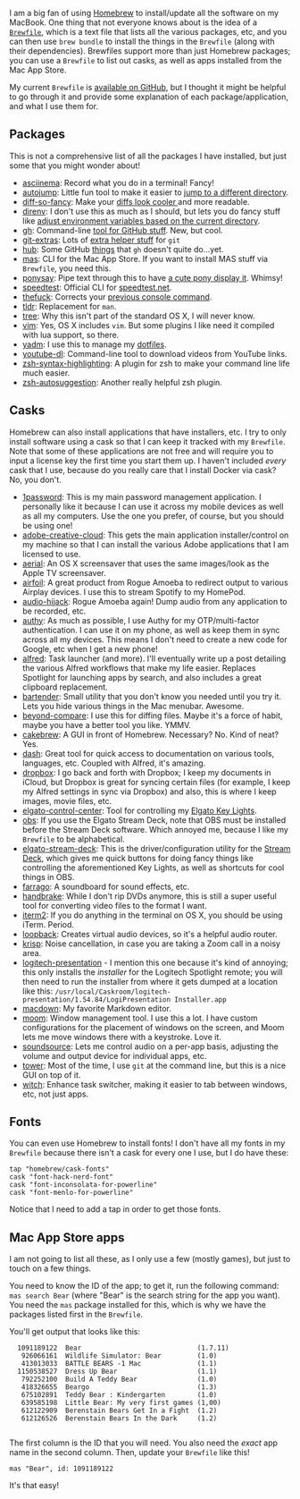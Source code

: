 I am a big fan of using [Homebrew](https://brew.sh) to install/update all the software on my MacBook. One thing that not everyone knows about is the idea of a [`Brewfile`](https://github.com/Homebrew/homebrew-bundle), which is a text file that lists all the various packages, etc, and you can then use `brew bundle` to install the things in the `Brewfile` (along with their dependencies). Brewfiles support more than just Homebrew packages; you can use a `Brewfile` to list out casks, as well as apps installed from the Mac App Store.

My current `Brewfile` is [available on GitHub](https://github.com/mattstratton/matty-dotfiles/blob/master/Brewfile), but I thought it might be helpful to go through it and provide some explanation of each package/application, and what I use them for.

## Packages

This is not a comprehensive list of all the packages I have installed, but just some that you might wonder about!

- [asciinema](https://formulae.brew.sh/formula/asciinema): Record what you do in a terminal! Fancy!
- [autojump](https://formulae.brew.sh/formula/autojump): Little fun tool to make it easier to [jump to a different directory](https://github.com/wting/autojump).
- [diff-so-fancy](https://formulae.brew.sh/formula/diff-so-fancy): Make your [diffs look cooler ](https://github.com/so-fancy/diff-so-fancy)and more readable.
- [direnv](https://formulae.brew.sh/formula/direnv): I don't use this as much as I should, but lets you do fancy stuff like [adjust environment variables based on the current directory](https://direnv.net/).
- [gh](https://formulae.brew.sh/formula/gh): Command-line [tool for GitHub stuff](https://github.com/cli/cli). New, but cool.
- [git-extras](https://formulae.brew.sh/formula/git-extras): Lots of [extra helper stuff](https://github.com/tj/git-extras/blob/master/Commands.md) for `git`
- [hub](https://formulae.brew.sh/formula/hub): Some GitHub [things](https://github.com/github/hub) that `gh` doesn't quite do...yet.
- [mas](https://formulae.brew.sh/formula/mas): CLI for the Mac App Store. If you want to install MAS stuff via `Brewfile`, you need this.
- [ponysay](https://formulae.brew.sh/formula/ponysay): Pipe text through this to have [a cute pony display it](https://github.com/erkin/ponysay). Whimsy!
- [speedtest](https://formulae.brew.sh/formula/speedtest): Official CLI for [speedtest.net](https://speedtest.net). 
- [thefuck](https://formulae.brew.sh/formula/thefuck): Corrects your [previous console command](https://github.com/nvbn/thefuck).
- [tldr](https://formulae.brew.sh/formula/tldr): Replacement for `man`.
- [tree](https://formulae.brew.sh/formula/tree): Why this isn't part of the standard OS X, I will never know.
- [vim](https://formulae.brew.sh/formula/vim): Yes, OS X includes `vim`. But some plugins I like need it compiled with lua support, so there.
- [yadm](https://formulae.brew.sh/formula/yadm): I use this to manage my [dotfiles](https://github.com/mattstratton/matty-dotfiles).
- [youtube-dl](https://formulae.brew.sh/formula/youtube-dl): Command-line tool to download videos from YouTube links.
- [zsh-syntax-highlighting](https://formulae.brew.sh/formula/zsh-syntax-highlighting): A plugin for zsh to make your command line life much easier. 
- [zsh-autosuggestion](https://formulae.brew.sh/formula/zsh-autosuggestion): Another really helpful zsh plugin.

## Casks

Homebrew can also install applications that have installers, etc. I try to only install software using a cask so that I can keep it tracked with my `Brewfile`. Note that some of these applications are not free and will require you to input a license key the first time you start them up. I haven't included *every* cask that I use, because do you really care that I install Docker via cask? No, you don't.

- [1password](https://formulae.brew.sh/cask/1password): This is my main password management application. I personally like it because I can use it across my mobile devices as well as all my computers. Use the one you prefer, of course, but you should be using one!
- [adobe-creative-cloud](https://formulae.brew.sh/cask/adobe-creative-cloud): This gets the main application installer/control on my machine so that I can install the various Adobe applications that I am licensed to use. 
- [aerial](https://formulae.brew.sh/cask/aerial): An OS X screensaver that uses the same images/look as the Apple TV screensaver. 
- [airfoil](https://formulae.brew.sh/cask/airfoil): A great product from Rogue Amoeba to redirect output to various Airplay devices. I use this to stream Spotify to my HomePod.
- [audio-hijack](https://formulae.brew.sh/cask/audio-hijack): Rogue Amoeba again! Dump audio from any application to be recorded, etc.
- [authy](https://formulae.brew.sh/cask/authy): As much as possible, I use Authy for my OTP/multi-factor authentication. I can use it on my phone, as well as keep them in sync across all my devices. This means I don't need to create a new code for Google, etc when I get a new phone!
- [alfred](https://formulae.brew.sh/cask/alfred): Task launcher (and more). I'll eventually write up a post detailing the various Alfred workflows that make my life easier. Replaces Spotlight for launching apps by search, and also includes a great clipboard replacement.
- [bartender](https://formulae.brew.sh/cask/bartender): Small utility that you don't know you needed until you try it. Lets you hide various things in the Mac menubar. Awesome.
- [beyond-compare](https://formulae.brew.sh/cask/beyond-compare): I use this for diffing files. Maybe it's a force of habit, maybe you have a better tool you like. YMMV.
- [cakebrew](https://formulae.brew.sh/cask/cakebrew): A GUI in front of Homebrew. Necessary? No. Kind of neat? Yes.
- [dash](https://formulae.brew.sh/cask/dash): Great tool for quick access to documentation on various tools, languages, etc. Coupled with Alfred, it's amazing.
- [dropbox](https://formulae.brew.sh/cask/dropbox): I go back and forth with Dropbox; I keep my documents in iCloud, but Dropbox is great for syncing certain files (for example, I keep my Alfred settings in sync via Dropbox) and also, this is where I keep images, movie files, etc.
- [elgato-control-center](https://formulae.brew.sh/cask/elgato-control-center): Tool for controlling my [Elgato Key Lights](https://www.amazon.com/Elgato-Key-Light-Professional-App-Enabled/dp/B07L755X9G/).
- [obs](https://formulae.brew.sh/cask/obs): If you use the Elgato Stream Deck, note that OBS must be installed before the Stream Deck software. Which annoyed me, because I like my `Brewfile` to be alphabetical.
- [elgato-stream-deck](https://formulae.brew.sh/cask/elgato-stream-deck): This is the driver/configuration utility for the [Stream Deck](https://www.amazon.com/Elgato-Stream-Deck-XL-customizable/dp/B07RL8H55Z), which gives me quick buttons for doing fancy things like controlling the aforementioned Key Lights, as well as shortcuts for cool things in OBS.
- [farrago](https://formulae.brew.sh/cask/farrago): A soundboard for sound effects, etc. 
- [handbrake](https://formulae.brew.sh/cask/handbrake): While I don't rip DVDs anymore, this is still a super useful tool for converting video files to the format I want.
- [iterm2](https://formulae.brew.sh/cask/iterm2): If you do anything in the terminal on OS X, you should be using iTerm. Period.
- [loopback](https://formulae.brew.sh/cask/loopback): Creates virtual audio devices, so it's a helpful audio router.
- [krisp](https://formulae.brew.sh/cask/krisp): Noise cancellation, in case you are taking a Zoom call in a noisy area.
- [logitech-presentation](https://formulae.brew.sh/cask/logitech-presentation) - I mention this one because it's kind of annoying; this only installs the *installer* for the Logitech Spotlight remote; you will then need to run the installer from where it gets dumped at a location like this: `/usr/local/Caskroom/logitech-presentation/1.54.84/LogiPresentation Installer.app`
- [macdown](https://formulae.brew.sh/cask/macdown): My favorite Markdown editor.
- [moom](https://formulae.brew.sh/cask/moom): Window management tool. I use this a lot. I have custom configurations for the placement of windows on the screen, and Moom lets me move windows there with a keystroke. Love it.
- [soundsource](https://formulae.brew.sh/cask/soundsource): Lets me control audio on a per-app basis, adjusting the volume and output device for individual apps, etc.
- [tower](https://formulae.brew.sh/cask/tower): Most of the time, I use `git` at the command line, but this is a nice GUI on top of it.
- [witch](https://formulae.brew.sh/cask/witch): Enhance task switcher, making it easier to tab between windows, etc, not just apps.

## Fonts

You can even use Homebrew to install fonts! I don't have all my fonts in my `Brewfile` because there isn't a cask for every one I use, but I do have these:

```
tap "homebrew/cask-fonts"
cask "font-hack-nerd-font"
cask "font-inconsolata-for-powerline"
cask "font-menlo-for-powerline"
```

Notice that I need to add a tap in order to get those fonts.

## Mac App Store apps

I am not going to list all these, as I only use a few (mostly games), but just to touch on a few things.

You need to know the ID of the app; to get it, run the following command:
`mas search Bear` (where "Bear" is the search string for the app you want). You need the `mas` package installed for this, which is why we have the packages listed first in the `Brewfile`.

You'll get output that looks like this:

```
  1091189122  Bear                             (1.7.11)
   926066161  Wildlife Simulator: Bear         (1.0)
   413013033  BATTLE BEARS -1 Mac              (1.1)
  1150538527  Dress Up Bear                    (1.1)
   792252100  Build A Teddy Bear               (1.0)
   418326655  Beargo                           (1.3)
   675102891  Teddy Bear : Kindergarten        (1.0)
   639585198  Little Bear: My very first games (1,00)
   612122909  Berenstain Bears Get In a Fight  (1.2)
   612126526  Berenstain Bears In the Dark     (1.2)
   
```
The first column is the ID that you will need. You also need the *exact* app name in the second column. Then, update your `Brewfile` like this!

```
mas "Bear", id: 1091189122
```
It's that easy!

